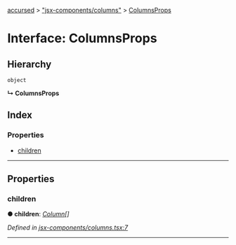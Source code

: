 [accursed](../README.md) > ["jsx-components/columns"](../modules/_jsx_components_columns_.md) > [ColumnsProps](../interfaces/_jsx_components_columns_.columnsprops.md)

# Interface: ColumnsProps

## Hierarchy

 `object`

**↳ ColumnsProps**

## Index

### Properties

* [children](_jsx_components_columns_.columnsprops.md#children)

---

## Properties

<a id="children"></a>

###  children

**● children**: *[Column](../classes/_jsx_components_columns_.column.md)[]*

*Defined in [jsx-components/columns.tsx:7](https://github.com/cancerberoSgx/accursed/blob/978b980/src/jsx-components/columns.tsx#L7)*

___

